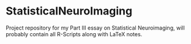 # StatisticalNeuroImaging
Project repository for my Part III essay on Statistical Neuroimaging, will probably contain all R-Scripts along with LaTeX notes.
